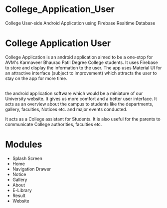 <h1><b>College_Application_User</b></h1>
College User-side Android Application using Firebase Realtime Database

<h1><b>College Application User</b></h1>
College Application is an android application aimed to be a one-stop for AVM's Karmaveer Bhaurao Patil Degree College students.
It uses Firebase to store and display the information to the user. The app uses Material UI for an attractive interface (subject to improvement) which attracts the user to stay on the app for more time.<br><br>

the android application software which would be a miniature of our University website. It gives us more comfort and a better user interface. It acts as an overview about the campus to students like the departments, gallery, faculties, Notices etc. and major events conducted.

It acts as a College assistant for Students. It is also useful for the parents to communicate College authorities, faculties etc.

<h1><b>Modules</b></h1>
<ul>
  <li>Splash Screen</li>
  <li>Home</li>
  <li>Navigation Drawer</li>
  <li>Notice</li>
  <li>Gallery</li>
  <li>About</li>
  <li>E-Library </li>
  <li>Result </li>
  <li>Website </li>
</ul>
